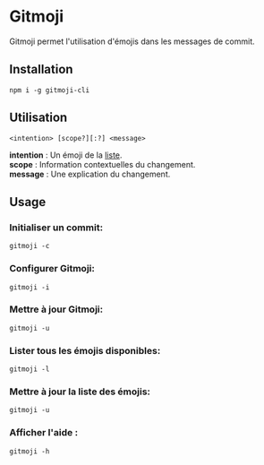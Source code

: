 # Gitmoji

Gitmoji permet l'utilisation d'émojis dans les messages de commit.

## Installation

``` npm i -g gitmoji-cli  ```

## Utilisation

``` <intention> [scope?][:?] <message> ```

**intention** : Un émoji de la [liste](https://gitmoji.dev/).  
**scope** : Information contextuelles du changement.  
**message** : Une explication du changement.

## Usage

### Initialiser un commit:

``` gitmoji -c ```

### Configurer Gitmoji:

``` gitmoji -i ```

### Mettre à jour Gitmoji:

``` gitmoji -u ```

### Lister tous les émojis disponibles:

``` gitmoji -l ```

### Mettre à jour la liste des émojis:

``` gitmoji -u ```

### Afficher l'aide :

``` gitmoji -h ```
